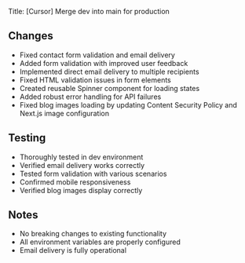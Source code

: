 Title: [Cursor] Merge dev into main for production

## Changes
- Fixed contact form validation and email delivery
- Added form validation with improved user feedback
- Implemented direct email delivery to multiple recipients
- Fixed HTML validation issues in form elements
- Created reusable Spinner component for loading states
- Added robust error handling for API failures
- Fixed blog images loading by updating Content Security Policy and Next.js image configuration

## Testing
- Thoroughly tested in dev environment
- Verified email delivery works correctly
- Tested form validation with various scenarios
- Confirmed mobile responsiveness
- Verified blog images display correctly

## Notes
- No breaking changes to existing functionality
- All environment variables are properly configured
- Email delivery is fully operational 